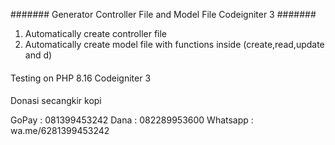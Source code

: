 #######
Generator Controller File and Model File 
Codeigniter 3
#######


1. Automatically create controller file 
2. Automatically create model file with functions inside (create,read,update and d)


####
Testing on PHP 8.16
Codeigniter 3


####
Donasi secangkir kopi 

GoPay : 081399453242
Dana : 082289953600
Whatsapp : wa.me/6281399453242
